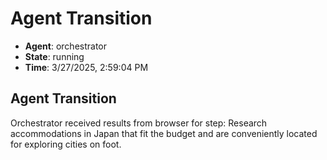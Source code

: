 # Agent Transition

- **Agent**: orchestrator
- **State**: running
- **Time**: 3/27/2025, 2:59:04 PM

## Agent Transition

Orchestrator received results from browser for step: Research accommodations in Japan that fit the budget and are conveniently located for exploring cities on foot.

